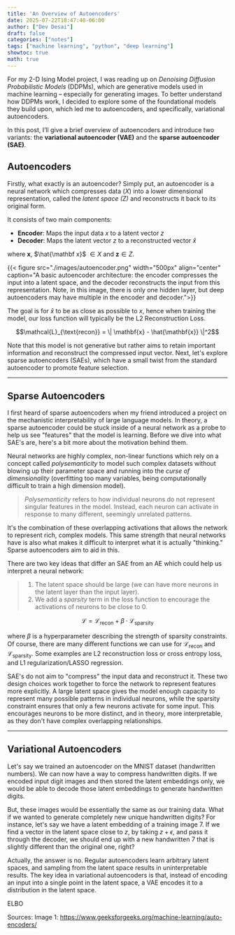 ```yaml
---
title: 'An Overview of Autoencoders'
date: 2025-07-22T18:47:40-06:00
author: ["Dev Desai"]
draft: false
categories: ["notes"]
tags: ["machine learning", "python", "deep learning"]
showtoc: true
math: true
---
```

For my 2-D Ising Model project, I was reading up on *Denoising Diffusion Probabilistic Models* (DDPMs), which are generative models used in machine learning – especially for generating images. To better understand how DDPMs work, I decided to explore some of the foundational models they build upon, which led me to autoencoders, and specifically, variational autoencoders. 

In this post, I’ll give a brief overview of autoencoders and introduce two variants: the **variational autoencoder (VAE)** and the **sparse autoencoder (SAE)**.


## Autoencoders

Firstly, what exactly is an autoencoder? Simply put, an autoencoder is a neural network which compresses data ($X$) into a lower dimensional representation, called the *latent space (Z)* and reconstructs it back to its original form. 

It consists of two main components:
- **Encoder**: Maps the input data $x$ to a latent vector $z$
- **Decoder**: Maps the latent vector $z$ to a reconstructed vector $\hat x$

where $\mathbf x$, $\hat{\mathbf x}$ $\in X$ and $\mathbf z\in Z$.

{{< figure src="./images/autoencoder.png" width="500px" align="center" caption="A basic autoencoder architecture: the encoder compresses the input into a latent space, and the decoder reconstructs the input from this representation. Note, in this image, there is only one hidden layer, but deep autoencoders may have multiple in the encoder and decoder.">}}


The goal is for $\hat{x}$ to be as close as possible to $x$, hence when training the model, our loss function will typically be the L2 Reconstruction Loss. 

$$\mathcal{L}_{\text{recon}} = \| \mathbf{x} - \hat{\mathbf{x}} \|^2$$

Note that this model is not generative but rather aims to retain important information and reconstruct the compressed input vector. Next, let's explore sparse autoencoders (SAEs), which have a small twist from the standard autoencoder to promote feature selection.

---

## Sparse Autoencoders

I first heard of sparse autoencoders when my friend introduced a project on the mechanistic interpretability of large language models. In theory, a sparse autoencoder could be stuck inside of a neural network as a probe to help us see "features" that the model is learning. Before we dive into what SAE's are, here's a bit more about the motivation behind them.

Neural networks are highly complex, non-linear functions which rely on a concept called *polysemanticity* to model such complex datasets without blowing up their parameter space and running into the *curse of dimensionality* (overfitting too many variables, being computationally difficult to train a high dimension model). 

>*Polysemanticity* refers to how individual neurons do not represent singular features in the model. Instead, each neuron can activate in response to many different, seemingly unrelated patterns. 

It's the combination of these overlapping activations that allows the network to represent rich, complex models. This same strength that neural networks have is also what makes it difficult to interpret what it is actually "thinking." Sparse autoencoders aim to aid in this.

There are two key ideas that differ an SAE from an AE which could help us interpret a neural network:

>1. The latent space should be large (we can have more neurons in the latent layer than the input layer).
>2. We add a *sparsity* term in the loss function to encourage the activations of neurons to be close to 0.

$$ \mathcal{L} = \mathcal{L}_{\text{recon}} + \beta \cdot \mathcal{L}_{\text{sparsity}} $$

where $\beta$ is a hyperparameter describing the strength of sparsity constraints. Of course, there are many different functions we can use for $\mathcal{L}_{\text{recon}}$ and $\mathcal{L}_{\text{sparsity}}$. Some examples are L2 reconstruction loss or cross entropy loss, and  L1 regularization/LASSO regression.

SAE's do not aim to "compress" the input data and reconstruct it. These two design choices work together to force the network to represent features more explicitly. A large latent space gives the model enough capacity to represent many possible patterns in individual neurons, while the sparsity constraint ensures that only a few neurons activate for some input. This encourages neurons to be more distinct, and in theory, more interpretable, as they don't have complex overlapping relationships.

---
## Variational Autoencoders

Let's say we trained an autoencoder on the MNIST dataset (handwritten numbers). We can now have a way to compress handwritten digits. If we encoded input digit images and then stored the latent embeddings only, we would be able to decode those latent embeddings to generate handwritten digits.

But, these images would be essentially the same as our training data. What if we wanted to generate completely new unique handwritten digits? For instance, let's say we have a latent embedding of a training image 7. If we find a vector in the latent space close to $z$, by taking $z + \epsilon$, and pass it through the decoder, we should end up with a new handwritten 7 that is slightly different than the original one, right?

Actually, the answer is no. Regular autoencoders learn arbitrary latent spaces, and sampling from the latent space results in uninterpretable results. The key idea in variational autoencoders is that, instead of encoding an input into a single point in the latent space, a VAE encodes it to a distribution in the latent space.

ELBO


Sources: 
Image 1: https://www.geeksforgeeks.org/machine-learning/auto-encoders/ 